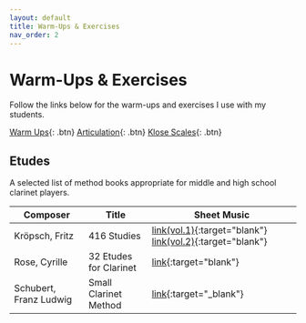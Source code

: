 ```yaml
---
layout: default
title: Warm-Ups & Exercises
nav_order: 2
---
```


# Warm-Ups & Exercises

Follow the links below for the warm-ups and exercises I use with my students.

[Warm Ups](src/warm-up.pdf){: .btn}
[Articulation](src/articulation.pdf){: .btn}
[Klose Scales](src/klose-scales.pdf){: .btn}


## Etudes

A selected list of method books appropriate for middle and high school clarinet
players.

|Composer|Title|Sheet Music|
|--------|-----|-----------|
|Kröpsch, Fritz|416 Studies|[link(vol.1)](https://ks4.imslp.net/files/imglnks/usimg/8/8d/IMSLP298582-PMLP483745-Kr_st_1.pdf){:target="blank"} [link(vol.2)](https://ks4.imslp.net/files/imglnks/usimg/8/89/IMSLP298583-PMLP483745-Kr_st_2.pdf){:target="blank"}|
|Rose, Cyrille|32 Etudes for Clarinet|[link](https://ks4.imslp.net/files/imglnks/usimg/d/d8/IMSLP248657-SIBLEY1802.22147.352f-39087023672902score.pdf){:target="blank"}|
|Schubert, Franz Ludwig|Small Clarinet Method|[link](https://ks4.imslp.net/files/imglnks/usimg/8/88/IMSLP278479-PMLP452109-fl_schubert_clarinettenschule_381313840.pdf){:target="_blank"}|
